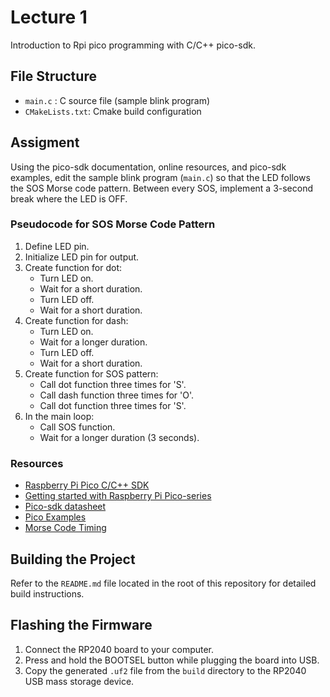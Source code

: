 # Lecture 1

Introduction to Rpi pico programming with C/C++ pico-sdk.

## File Structure

- `main.c` : C source file (sample blink program)
- `CMakeLists.txt`: Cmake build configuration

## Assigment

Using the pico-sdk documentation, online resources, and pico-sdk examples, edit the sample blink program (`main.c`) so that the LED follows the SOS Morse code pattern. Between every SOS, implement a 3-second break where the LED is OFF.

### Pseudocode for SOS Morse Code Pattern

1. Define LED pin.
2. Initialize LED pin for output.
3. Create function for dot:
   - Turn LED on.
   - Wait for a short duration.
   - Turn LED off.
   - Wait for a short duration.
4. Create function for dash:
   - Turn LED on.
   - Wait for a longer duration.
   - Turn LED off.
   - Wait for a short duration.
5. Create function for SOS pattern:
   - Call dot function three times for 'S'.
   - Call dash function three times for 'O'.
   - Call dot function three times for 'S'.
6. In the main loop:
   - Call SOS function.
   - Wait for a longer duration (3 seconds).

### Resources
- [Raspberry Pi Pico C/C++ SDK](https://www.raspberrypi.com/documentation/microcontrollers/c_sdk.html)
- [Getting started with Raspberry Pi Pico-series](https://datasheets.raspberrypi.com/pico/getting-started-with-pico.pdf)
- [Pico-sdk datasheet](https://datasheets.raspberrypi.com/pico/raspberry-pi-pico-c-sdk.pdf)
- [Pico Examples](https://github.com/raspberrypi/pico-examples)
- [Morse Code Timing](https://en.wikipedia.org/wiki/Morse_code#Timing)

## Building the Project

Refer to the `README.md` file located in the root of this repository for detailed build instructions.

## Flashing the Firmware

1. Connect the RP2040 board to your computer.
2. Press and hold the BOOTSEL button while plugging the board into USB.
3. Copy the generated `.uf2` file from the `build` directory to the RP2040 USB mass storage device.
